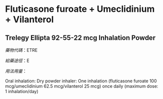 # Fluticasone furoate + Umeclidinium + Vilanterol

## Trelegy Ellipta 92-55-22 mcg Inhalation Powder

*藥物代碼*：ETRE

*給藥途徑*：E

*用法用量*：

Oral inhalation: Dry powder inhaler: One inhalation (fluticasone furoate 100 mcg/umeclidinium 62.5 mcg/vilanterol 25 mcg) once daily (maximum dose: 1 inhalation/day)

